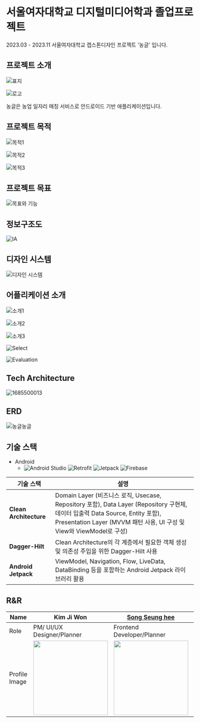 # 서울여자대학교 디지털미디어학과 졸업프로젝트
2023.03 - 2023.11 서울여자대학교 캡스톤디자인 프로젝트 '농글' 입니다.


## 프로젝트 소개

![표지](https://github.com/songseunghei/CapstoneProject/assets/80136506/cb4bc378-0274-40a5-bc12-555ddaac2209)


![로고](https://github.com/songseunghei/CapstoneProject/assets/80136506/3155ed09-c471-4026-8cd8-6de6f8004de6)

농글은 농업 일자리 매칭 서비스로 안드로이드 기반 애플리케이션입니다.


## 프로젝트 목적

![목적1](https://github.com/songseunghei/CapstoneProject/assets/80136506/f50028bf-cefe-4cbf-b785-9a50b8ea1a05)

![목적2](https://github.com/songseunghei/CapstoneProject/assets/80136506/fec92c50-2fc1-4152-82ca-29ef41286efc)

![목적3](https://github.com/songseunghei/CapstoneProject/assets/80136506/132b01ce-78b7-46e2-9e24-10f50ca765fc)


## 프로젝트 목표

![목표와 기능](https://github.com/songseunghei/CapstoneProject/assets/80136506/3e7170de-2b69-4685-b0d1-e5e8d8bb3231)


## 정보구조도

![IA](https://github.com/songseunghei/CapstoneProject/assets/80136506/b70c517b-d8c8-44b6-970e-d052b047e06b)


## 디자인 시스템

![디자인 시스템](https://github.com/songseunghei/CapstoneProject/assets/80136506/917462a1-3241-4068-8227-78021b44e656)


## 어플리케이션 소개

![소개1](https://github.com/songseunghei/CapstoneProject/assets/80136506/40c5e699-de17-411b-9196-97056e6352f9)

![소개2](https://github.com/songseunghei/CapstoneProject/assets/80136506/0d70024c-ce1f-422b-b0f9-ecc24711a950)

![소개3](https://github.com/songseunghei/CapstoneProject/assets/80136506/ad148b96-6f4c-4b5a-bb49-9cb8f2b51755)

![Select](https://github.com/songseunghei/CapstoneProject/assets/80136506/c7245cb6-a458-4128-8e3e-1e2b11780547)

![Evaluation](https://github.com/songseunghei/CapstoneProject/assets/80136506/8ebf60c3-6d53-48a8-8eba-84aefb67fc7e)


## Tech Architecture

![1685500013](https://github.com/songseunghei/CapstoneProject/assets/80136506/cf73abfb-7f2d-40c6-a174-ca657a7301e6)


## ERD

![농글농글](https://github.com/songseunghei/CapstoneProject/assets/80136506/82bd8ddb-4fce-4796-9078-c990d13d5333)

## 기술 스택

- Android
    - ![Android Studio](https://img.shields.io/badge/Android%20Studio-%233DDC84?logo=androidstudio&logoColor=white)
      ![Retrofit](https://img.shields.io/badge/Retrofit-%23009020)
      ![Jetpack](https://img.shields.io/badge/Jetpack%20-%234285F4?logo=jetpackcompose&logoColor=white)
      ![Firebase](https://img.shields.io/badge/Firebase-FFCA28?style=flat-square&logo=firebase&logoColor=black)
  
| 기술 스택 | 설명 |
|-----------|------|
| **Clean Architecture** | Domain Layer (비즈니스 로직, Usecase, Repository 포함), Data Layer (Repository 구현체, 데이터 입출력 Data Source, Entity 포함), Presentation Layer (MVVM 패턴 사용, UI 구성 및 View와 ViewModel로 구성) |
| **Dagger-Hilt** | Clean Architecture의 각 계층에서 필요한 객체 생성 및 의존성 주입을 위한 Dagger-Hilt 사용 |
| **Android Jetpack** | ViewModel, Navigation, Flow, LiveData, DataBinding 등을 포함하는 Android Jetpack 라이브러리 활용 |


## R&R
| Name | Kim Ji Won | [Song Seung hee](https://github.com/songseunghei) | Kim Ka Eun | Jeong Hye Ri |
| --- | --- | --- |--- | --- |
| Role | PM/ UI/UX Designer/Planner | Frontend Developer/Planner | Graphic Designer | UI/UX Designer |
| Profile Image | <img src="https://github.com/AlwaysFighting/SeoulEducation_AppService/assets/87655596/78d80a96-4e38-4d29-84bc-96bed3fadb75" width="200"/> | <img src="https://github.com/AlwaysFighting/SeoulEducation_AppService/assets/87655596/3effd961-c190-4013-b46b-3429eb5a8f82" width="200"/> | <img src="https://github.com/AlwaysFighting/SeoulEducation_AppService/assets/87655596/3effd961-c190-4013-b46b-3429eb5a8f82" width="200"/> | <img src="https://github.com/AlwaysFighting/SeoulEducation_AppService/assets/87655596/3effd961-c190-4013-b46b-3429eb5a8f82" width="200"/> |




